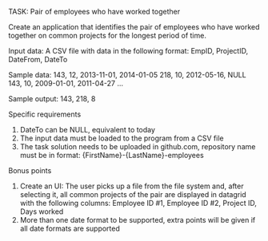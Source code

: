 TASK: Pair of employees who have worked together

Create an application that identifies the pair of employees who have worked together on common projects for the longest period of time.

Input data:
A CSV file with data in the following format:
EmpID, ProjectID, DateFrom, DateTo

Sample data:
143, 12, 2013-11-01, 2014-01-05
218, 10, 2012-05-16, NULL
143, 10, 2009-01-01, 2011-04-27
...

Sample output:
143, 218, 8

Specific requirements
1) DateTo can be NULL, equivalent to today
2) The input data must be loaded to the program from a CSV file
3) The task solution needs to be uploaded in github.com, repository name must be in format: {FirstName}-{LastName}-employees

Bonus points
1) Create an UI: The user picks up a file from the file system and, after selecting it, all common projects of the pair are displayed in datagrid with the following columns: Employee ID #1, Employee ID #2, Project ID, Days worked
2) More than one date format to be supported, extra points will be given if all date formats are supported
